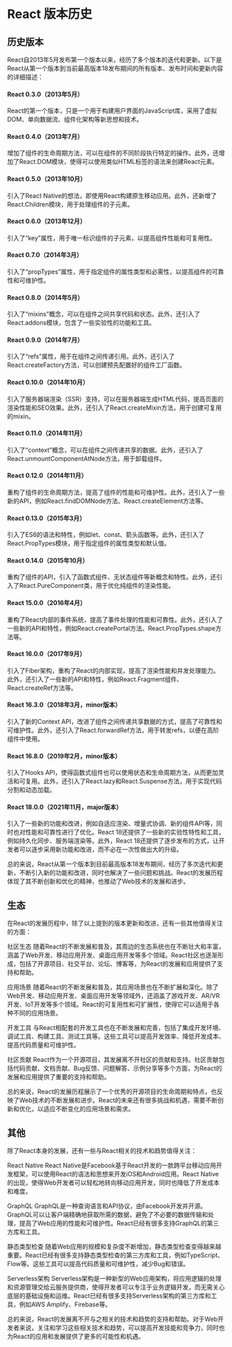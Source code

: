 # React 版本历史

## 历史版本
React自2013年5月发布第一个版本以来，经历了多个版本的迭代和更新。以下是React从第一个版本到当前最高版本18发布期间的所有版本、发布时间和更新内容的详细描述：

#### React 0.3.0（2013年5月）
React的第一个版本，只是一个用于构建用户界面的JavaScript库，采用了虚拟DOM、单向数据流、组件化架构等新思想和技术。

#### React 0.4.0（2013年7月）
增加了组件的生命周期方法，可以在组件的不同阶段执行特定的操作。此外，还增加了React.DOM模块，使得可以使用类似HTML标签的语法来创建React元素。

#### React 0.5.0（2013年10月）
引入了React Native的想法，即使用React构建原生移动应用。此外，还新增了React.Children模块，用于处理组件的子元素。

#### React 0.6.0（2013年12月）
引入了“key”属性，用于唯一标识组件的子元素，以提高组件性能和可复用性。

#### React 0.7.0（2014年3月）
引入了“propTypes”属性，用于指定组件的属性类型和必需性，以提高组件的可靠性和可维护性。

#### React 0.8.0（2014年5月）
引入了“mixins”概念，可以在组件之间共享代码和状态。此外，还引入了React.addons模块，包含了一些实验性的功能和工具。

#### React 0.9.0（2014年7月）
引入了“refs”属性，用于在组件之间传递引用。此外，还引入了React.createFactory方法，可以创建预先配置好的组件工厂函数。

#### React 0.10.0（2014年10月）
引入了服务器端渲染（SSR）支持，可以在服务器端生成HTML代码，提高页面的渲染性能和SEO效果。此外，还引入了React.createMixin方法，用于创建可复用的mixin。

#### React 0.11.0（2014年11月）
引入了“context”概念，可以在组件之间传递共享的数据。此外，还引入了React.unmountComponentAtNode方法，用于卸载组件。

#### React 0.12.0（2014年11月）
重构了组件的生命周期方法，提高了组件的性能和可维护性。此外，还引入了一些新的API，例如React.findDOMNode方法、React.createElement方法等。

#### React 0.13.0（2015年3月）
引入了ES6的语法和特性，例如let、const、箭头函数等。此外，还引入了React.PropTypes模块，用于指定组件的属性类型和默认值。

#### React 0.14.0（2015年10月）
重构了组件的API，引入了函数式组件、无状态组件等新概念和特性。此外，还引入了React.PureComponent类，用于优化纯组件的渲染性能。

#### React 15.0.0（2016年4月）
重构了React内部的事件系统，提高了事件处理的性能和可靠性。此外，还引入了一些新的API和特性，例如React.createPortal方法、React.PropTypes.shape方法等。

#### React 16.0.0（2017年9月）
引入了Fiber架构，重构了React的内部实现，提高了渲染性能和并发处理能力。此外，还引入了一些新的API和特性，例如React.Fragment组件、React.createRef方法等。

#### React 16.3.0（2018年3月，minor版本）
引入了新的Context API，改进了组件之间传递共享数据的方式，提高了可靠性和可维护性。此外，还引入了React.forwardRef方法，用于转发refs，以便在高阶组件中使用。

#### React 16.8.0（2019年2月，minor版本）
引入了Hooks API，使得函数式组件也可以使用状态和生命周期方法，从而更加灵活和可复用。此外，还引入了React.lazy和React.Suspense方法，用于实现代码分割和动态加载。

#### React 18.0.0（2021年11月，major版本）
引入了一些新的功能和改进，例如自适应渲染、增量式协调、新的组件API等，同时也对性能和可靠性进行了优化。React 18还提供了一些新的实验性特性和工具，例如持久化同步、服务端渲染等。此外，React 18还提供了逐步发布的方式，让开发者可以逐步采用新功能和改进，而不必在一次性做出大的升级。

总的来说，React从第一个版本到目前最高版本18发布期间，经历了多次迭代和更新，不断引入新的功能和改进，同时也解决了一些问题和挑战。React的发展历程体现了其不断创新和优化的精神，也推动了Web技术的发展和进步。

## 生态
在React的发展历程中，除了以上提到的版本更新和改进，还有一些其他值得关注的方面：

社区生态
随着React的不断发展和普及，其周边的生态系统也在不断壮大和丰富，涵盖了Web开发、移动应用开发、桌面应用开发等多个领域。React社区也逐渐形成，包括了开源项目、社交平台、论坛、博客等，为React的发展和应用提供了支持和帮助。

应用场景
随着React的不断发展和普及，其应用场景也在不断扩展和深化。除了Web开发、移动应用开发、桌面应用开发等领域外，还涵盖了游戏开发、AR/VR开发、IoT开发等多个领域。React的可复用性和可扩展性，使得它可以适用于各种不同的应用场景。

开发工具
与React相配套的开发工具也在不断发展和完善，包括了集成开发环境、调试工具、构建工具、测试工具等。这些工具可以提高开发效率、降低开发成本、提高代码质量和可维护性。

社区贡献
React作为一个开源项目，其发展离不开社区的贡献和支持。社区贡献包括代码贡献、文档贡献、Bug反馈、问题解答、示例分享等多个方面，为React的发展和应用提供了重要的支持和帮助。

总的来说，React的发展历程展示了一个优秀的开源项目的生命周期和特点，也反映了Web技术的不断发展和进步。React的未来还有很多挑战和机遇，需要不断创新和优化，以适应不断变化的应用场景和需求。

## 其他
除了React本身的发展，还有一些与React相关的技术和趋势值得关注：

React Native
React Native是Facebook基于React开发的一款跨平台移动应用开发框架，可以使用React的语法和思想来开发iOS和Android应用。React Native的出现，使得Web开发者可以轻松地转向移动应用开发，同时也降低了开发成本和难度。

GraphQL
GraphQL是一种查询语言和API协议，由Facebook开发并开源。GraphQL可以让客户端精确地获取所需的数据，避免了不必要的数据传输和处理，提高了Web应用的性能和可维护性。React已经有很多支持GraphQL的第三方库和工具。

静态类型检查
随着Web应用的规模和复杂度不断增加，静态类型检查变得越来越重要。React已经有很多支持静态类型检查的第三方库和工具，例如TypeScript、Flow等。这些工具可以提高代码质量和可维护性，减少Bug和错误。

Serverless架构
Serverless架构是一种新型的Web应用架构，将应用逻辑的处理和资源管理交给云服务提供商，使得开发者可以专注于业务逻辑开发，而无需关心底层的基础设施和运维。React已经有很多支持Serverless架构的第三方库和工具，例如AWS Amplify、Firebase等。

总的来说，React的发展离不开与之相关的技术和趋势的支持和帮助。对于Web开发者来说，关注和学习这些相关技术和趋势，可以提高开发技能和竞争力，同时也为React的应用和发展提供了更多的可能性和机遇。